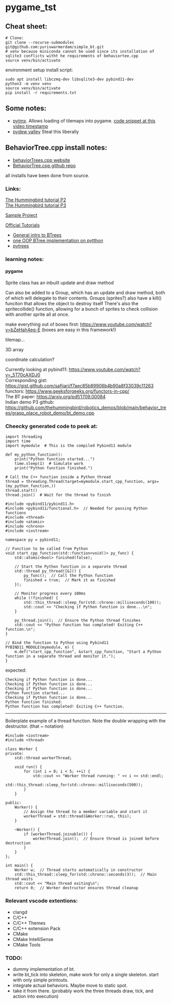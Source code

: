 # pygame_tst

## Cheat sheet:
```
# Clone:
git clone --recurse-submodules git@github.com:yurivwarmerdam/simple_bt.git
# venv because miniconda cannot be used since its installation of sqlite3 conflicts witht he requirements of behaviortee.cpp
source venv/bin/activate
```

environment setup install script:
```
sudo apt install libczmq-dev libsqlite3-dev pybind11-dev
python3 -m venv venv
source venv/bin/activate
pip install -r requirements.txt
```

## Some notes:
- [pytmx](https://pytmx.readthedocs.io/en/latest/). Allows loading of tilemaps into pygame. [code snippet at this video timestamp](https://youtu.be/N6xqCwblyiw?t=4793)
- [pydew valley](https://www.youtube.com/llkwatch?v=T4IX36sP_0c) Steal this liberally

## BehaviorTree.cpp install notes:
- [behaviorTrees.cpp website](https://www.behaviortree.dev/)  
- [BehaviorTree.cpp github repo](https://github.com/BehaviorTree/BehaviorTree.CPP?tab=readme-ov-file)  

all installs have been done from source.  
### Links:

[The Hummingbird tutorial P2](https://www.youtube.com/watch?v=4PUiDmD5dkg)  
[The Hummingbird tutorial P3](https://www.youtube.com/watch?v=T_Q57-audMk)  

[Sample Project](https://github.com/BehaviorTree/btcpp_sample)

[Official Tutorials](https://www.behaviortree.dev/docs/category/tutorials-basic/)

- [General intro to BTrees](https://www.youtube.com/watch?v=DCZJUvTQV5Q)  
- [one OOP BTree implementation on pytthon](https://iq.opengenus.org/b-tree-in-python/)  
- [pytrees](https://py-trees.readthedocs.io/en/devel/introduction.html)  

### learning notes:

#### pygame
Sprite class has an inbuilt update and draw method

Can also be added to a Group, which has an update and draw method, both of which will delegate to their contents.
Groups (sprites?) also have a kill() funciton that allows the object to destroy itself
There's also the spritecollide() function, allowing for a bunch of sprites to check collision with another sprite all at once.

make everything out of boxes first:
https://www.youtube.com/watch?v=bZeHah4eg-E
(boxes are easy in this framework!)


tilemap...

3D array

coordinate calculation?

Currently looking at pybind11: https://www.youtube.com/watch?v=_5T70cAXDJ0  
Corresponding gist: https://gist.github.com/safijari/f7aec85b89906b4b90a8f33039c11263  
functors: https://www.geeksforgeeks.org/functors-in-cpp/  
The BT paper: https://arxiv.org/pdf/1709.00084  
Indian demo P3 github: https://github.com/thehummingbird/robotics_demos/blob/main/behavior_trees/grasp_place_robot_demo/bt_demo.cpp


### Cheecky generated code to peek at:
```
import threading
import time
import mymodule  # This is the compiled Pybind11 module

def my_python_function():
    print("Python function started...")
    time.sleep(1)  # Simulate work
    print("Python function finished.")

# Call the C++ function inside a Python thread
thread = threading.Thread(target=mymodule.start_cpp_function, args=(my_python_function,))
thread.start()
thread.join()  # Wait for the thread to finish

```

```
#include <pybind11/pybind11.h>
#include <pybind11/functional.h>  // Needed for passing Python functions
#include <thread>
#include <atomic>
#include <chrono>
#include <iostream>

namespace py = pybind11;

// Function to be called from Python
void start_cpp_function(std::function<void()> py_func) {
    std::atomic<bool> finished(false);

    // Start the Python function in a separate thread
    std::thread py_thread([&]() {
        py_func();  // Call the Python function
        finished = true;  // Mark it as finished
    });

    // Monitor progress every 100ms
    while (!finished) {
        std::this_thread::sleep_for(std::chrono::milliseconds(100));
        std::cout << "Checking if Python function is done...\n";
    }

    py_thread.join();  // Ensure the Python thread finishes
    std::cout << "Python function has completed! Exiting C++ function.\n";
}

// Bind the function to Python using Pybind11
PYBIND11_MODULE(mymodule, m) {
    m.def("start_cpp_function", &start_cpp_function, "Start a Python function in a separate thread and monitor it.");
}

```
expected:
```
Checking if Python function is done...
Checking if Python function is done...
Checking if Python function is done...
Python function started...
Checking if Python function is done...
Python function finished.
Python function has completed! Exiting C++ function.

```

-----------------  
Boilerplate example of a thread function. Note the double wrapping with the destructor. (that ~ notation)
```
#include <iostream>
#include <thread>

class Worker {
private:
    std::thread workerThread;

    void run() {
        for (int i = 0; i < 5; ++i) {
            std::cout << "Worker thread running: " << i << std::endl;
            std::this_thread::sleep_for(std::chrono::milliseconds(500));
        }
    }

public:
    Worker() {
        // Assign the thread to a member variable and start it
        workerThread = std::thread(&Worker::run, this);
    }

    ~Worker() {
        if (workerThread.joinable()) {
            workerThread.join();  // Ensure thread is joined before destruction
        }
    }
};

int main() {
    Worker w;  // Thread starts automatically in constructor
    std::this_thread::sleep_for(std::chrono::seconds(3));  // Main thread waits
    std::cout << "Main thread exiting\n";
    return 0;  // Worker destructor ensures thread cleanup
```

### Relevant vscode extentions:  
- clangd
- C/C++
- C/C++ Themes
- C/C++ extension Pack
- CMake
- CMake IntelliSense
- CMake Tools



### TODO:
- dummy implementation of bt.
- write bt_tick into skeleton, make work for only a single skeleton. start with only simple printouts.
- integrate actual behaviors. Maybe move to static spot.
- take it from there. (probably work the three threads draw, tick, and action into execution)
